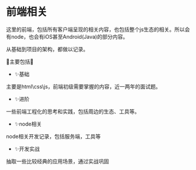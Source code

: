 # 前端相关

这里的前端，包括所有客户端呈现的相关内容，也包括整个js生态的相关。所以会有node，也会有iOS甚至Android(Java)的部分内容。

从基础到项目的架构，都做以记录。

🎯主要包括🎯

- ✨基础

主要是html\css\js，前端初级需要掌握的内容，近一两年的面试题。

- ✨进阶

一些前端工程化的思考和实践，包括周边的生态、工具等。

- ✨node相关

node相关开发记录，包括服务端，工具等

- ✨开发实战

抽取一些比较经典的应用场景，通过实战巩固